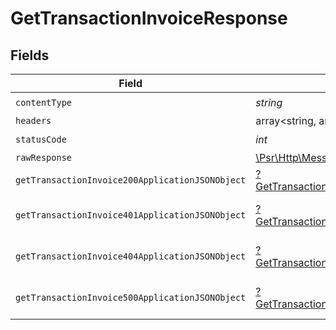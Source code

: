 # GetTransactionInvoiceResponse


## Fields

| Field                                                                                                          | Type                                                                                                           | Required                                                                                                       | Description                                                                                                    |
| -------------------------------------------------------------------------------------------------------------- | -------------------------------------------------------------------------------------------------------------- | -------------------------------------------------------------------------------------------------------------- | -------------------------------------------------------------------------------------------------------------- |
| `contentType`                                                                                                  | *string*                                                                                                       | :heavy_check_mark:                                                                                             | N/A                                                                                                            |
| `headers`                                                                                                      | array<string, array<*string*>>                                                                                 | :heavy_minus_sign:                                                                                             | N/A                                                                                                            |
| `statusCode`                                                                                                   | *int*                                                                                                          | :heavy_check_mark:                                                                                             | N/A                                                                                                            |
| `rawResponse`                                                                                                  | [\Psr\Http\Message\ResponseInterface](https://www.php-fig.org/psr/psr-7/#33-psrhttpmessageresponseinterface)   | :heavy_minus_sign:                                                                                             | N/A                                                                                                            |
| `getTransactionInvoice200ApplicationJSONObject`                                                                | [?GetTransactionInvoice200ApplicationJSON](../../models/operations/GetTransactionInvoice200ApplicationJSON.md) | :heavy_minus_sign:                                                                                             | OK                                                                                                             |
| `getTransactionInvoice401ApplicationJSONObject`                                                                | [?GetTransactionInvoice401ApplicationJSON](../../models/operations/GetTransactionInvoice401ApplicationJSON.md) | :heavy_minus_sign:                                                                                             | General error response                                                                                         |
| `getTransactionInvoice404ApplicationJSONObject`                                                                | [?GetTransactionInvoice404ApplicationJSON](../../models/operations/GetTransactionInvoice404ApplicationJSON.md) | :heavy_minus_sign:                                                                                             | General error response                                                                                         |
| `getTransactionInvoice500ApplicationJSONObject`                                                                | [?GetTransactionInvoice500ApplicationJSON](../../models/operations/GetTransactionInvoice500ApplicationJSON.md) | :heavy_minus_sign:                                                                                             | General error response                                                                                         |